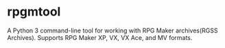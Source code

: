 # rpgmtool
A Python 3 command-line tool for working with RPG Maker archives(RGSS Archives). Supports RPG Maker XP, VX, VX Ace, and MV formats.
